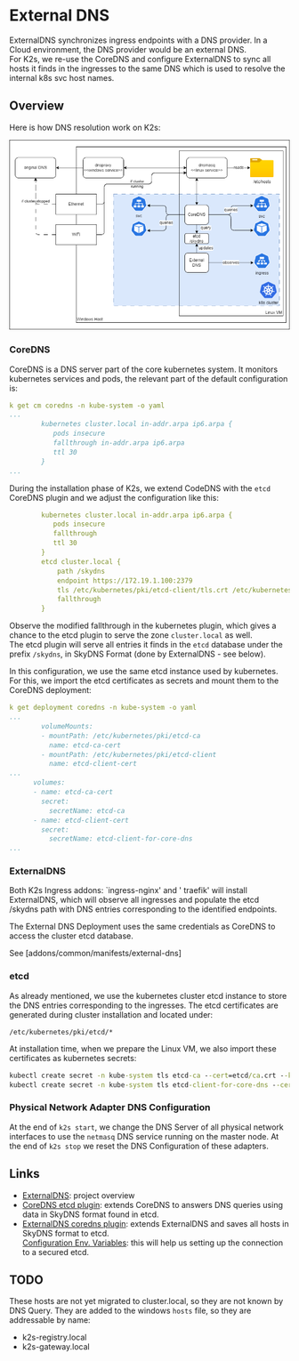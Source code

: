 <!--
SPDX-FileCopyrightText: © 2024 Siemens Healthineers AG
SPDX-License-Identifier: MIT
-->

# External DNS

ExternalDNS synchronizes ingress endpoints with a DNS provider.
In a Cloud environment, the DNS provider would be an external DNS.  
For K2s, we re-use the CoreDNS and configure ExternalDNS to sync
all hosts it finds in the ingresses to the same DNS which is used to
resolve the internal k8s svc host names.

## Overview

Here is how DNS resolution work on K2s:

![overview](assets/dns-overview.drawio.png)

### CoreDNS

CoreDNS is a DNS server part of the core kubernetes system. It monitors kubernetes
services and pods, the relevant part of the default configuration is:

```yaml
k get cm coredns -n kube-system -o yaml
...
        kubernetes cluster.local in-addr.arpa ip6.arpa {
           pods insecure
           fallthrough in-addr.arpa ip6.arpa
           ttl 30
        }
...
```

During the installation phase of K2s, we extend CodeDNS with the `etcd` CoreDNS plugin
and we adjust the configuration like this:

```yaml
        kubernetes cluster.local in-addr.arpa ip6.arpa {
           pods insecure
           fallthrough
           ttl 30
        }
        etcd cluster.local {
            path /skydns
            endpoint https://172.19.1.100:2379
            tls /etc/kubernetes/pki/etcd-client/tls.crt /etc/kubernetes/pki/etcd-client/tls.key /etc/kubernetes/pki/etcd-ca/tls.crt
            fallthrough
        }
```

Observe the modified fallthrough in the kubernetes plugin, which gives a chance
to the etcd plugin to serve the zone `cluster.local` as well.  
The etcd plugin will serve all entries it finds in the `etcd` database under the
prefix `/skydns`,  in SkyDNS Format (done by ExternalDNS - see below).

In this configuration, we use the same etcd instance used by kubernetes. For this,
we import the etcd certificates as secrets and mount them to the CoreDNS
deployment:

```yaml
k get deployment coredns -n kube-system -o yaml
...
        volumeMounts:
        - mountPath: /etc/kubernetes/pki/etcd-ca
          name: etcd-ca-cert
        - mountPath: /etc/kubernetes/pki/etcd-client
          name: etcd-client-cert
...
      volumes:
      - name: etcd-ca-cert
        secret:
          secretName: etcd-ca
      - name: etcd-client-cert
        secret:
          secretName: etcd-client-for-core-dns
...
```

### ExternalDNS

Both K2s Ingress addons: `ingress-nginx'  and ' traefik' will install ExternalDNS,
which will observe all ingresses and populate the etcd /skydns path with
DNS entries  corresponding to the identified endpoints.

The External DNS Deployment uses the same credentials as CoreDNS to access the
cluster etcd database.

See [addons/common/manifests/external-dns]

### etcd

As already mentioned, we use the kubernetes cluster etcd instance to store the
DNS entries corresponding to the ingresses. The etcd certificates are generated
during cluster installation and located under:

```path
/etc/kubernetes/pki/etcd/*
```

At installation time, when we prepare the Linux VM, we also import these
certificates as kubernetes secrets:

```cmd
kubectl create secret -n kube-system tls etcd-ca --cert=etcd/ca.crt --key=etcd/ca.key
kubectl create secret -n kube-system tls etcd-client-for-core-dns --cert=etcd/healthcheck-client.crt --key=etcd/healthcheck-client.key
```

### Physical Network Adapter DNS Configuration

At the end of `k2s start`, we change the DNS Server of all physical network interfaces
to use the `netmasq` DNS service running on the master node.
At the end of `k2s stop` we reset the DNS Configuration of these adapters.

## Links

- [ExternalDNS](https://kubernetes-sigs.github.io/external-dns/v0.14.2/):
  project overview
- [CoreDNS etcd plugin](https://coredns.io/plugins/etcd/):
  extends CoreDNS to answers DNS queries using data in SkyDNS format found in etcd.
- [ExternalDNS coredns plugin](https://github.com/kubernetes-sigs/external-dns/blob/master/docs/tutorials/coredns.md):
  extends ExternalDNS and saves all hosts in SkyDNS format to etcd.  
  [Configuration Env. Variables](https://github.com/kubernetes-sigs/external-dns/blob/master/provider/coredns/coredns.go#L212):
  this will help us setting up the connection to a secured etcd.

## TODO

These hosts are not yet migrated to cluster.local, so they are not known by DNS Query.
They are added to the windows `hosts` file, so they are addressable by name:

- k2s-registry.local
- k2s-gateway.local
